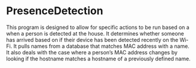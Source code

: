 # PresenceDetection
This program is designed to allow for specific actions to be run based on a when a person is detected at the house.  It determines whether someone has arrived based on if their device has been detected recently on the Wi-Fi.  It pulls names from a database that matches MAC address with a name.  It also deals with the case where a person’s MAC address changes by looking if the hostname matches a hostname of a previously defined name.    
